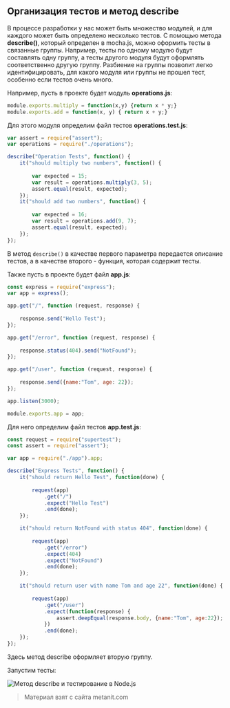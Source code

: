 ## Организация тестов и метод describe

В процессе разработки у нас может быть множество модулей, и для каждого может быть определено несколько тестов. С помощью метода **describe()**, который определен в mocha.js, можно оформить тесты в связанные группы. Например, тесты по одному модулю будут составлять одну группу, а тесты другого модуля будут оформлять соответственно другую группу. Разбиение на группы позволит легко идентифицировать, для какого модуля или группы не прошел тест, особенно если тестов очень много.

Например, пусть в проекте будет модуль **operations.js**:

```js
module.exports.multiply = function(x,y) {return x * y;}
module.exports.add = function(x, y) { return x + y;}
```

Для этого модуля определим файл тестов **operations.test.js**:

```js
var assert = require("assert");
var operations = require("./operations");

describe("Operation Tests", function() {
    it("should multiply two numbers", function() {
        
        var expected = 15;
        var result = operations.multiply(3, 5);
        assert.equal(result, expected);
    });
    it("should add two numbers", function() {
        
        var expected = 16;
        var result = operations.add(9, 7);
        assert.equal(result, expected);
    });
});
```

В метод `describe()` в качестве первого параметра передается описание тестов, а в качестве второго - функция, которая содержит тесты.

Также пусть в проекте будет файл **app.js**:

```js
const express = require("express");
var app = express();

app.get("/", function (request, response) {
    
    response.send("Hello Test");
});

app.get("/error", function (request, response) {
    
    response.status(404).send("NotFound");
});

app.get("/user", function (request, response) {
    
    response.send({name:"Tom", age: 22});
});

app.listen(3000);

module.exports.app = app;
```

Для него определим файл тестов **app.test.js**:

```js
const request = require("supertest");
const assert = require("assert");

var app = require("./app").app;

describe("Express Tests", function() {
    it("should return Hello Test", function(done) {
        
        request(app)
            .get("/")
            .expect("Hello Test")
            .end(done);
    });

    it("should return NotFound with status 404", function(done) {
        
        request(app)
            .get("/error")
            .expect(404)
            .expect("NotFound")
            .end(done);
    });

    it("should return user with name Tom and age 22", function(done) {
        
        request(app)
            .get("/user")
            .expect(function(response) {
                assert.deepEqual(response.body, {name:"Tom", age:22});
            })
            .end(done);
    });
});
```

Здесь метод describe оформляет вторую группу.

Запустим тесты:

![Метод describe и тестирование в Node.js](https://metanit.com/web/nodejs/pics/5.8.png)


> Материал взят с сайта metanit.com